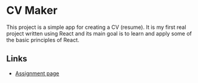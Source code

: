 # CV Maker

This project is a simple app for creating a CV (resume). It is my first real
project written using React and its main goal is to learn and apply some of the
basic principles of React.

## Links

- [Assignment page](https://www.theodinproject.com/lessons/node-path-react-new-cv-application)
